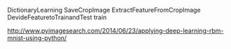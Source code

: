 DictionaryLearning
SaveCropImage
ExtractFeatureFromCropImage
DevideFeaturetoTrainandTest
train

http://www.pyimagesearch.com/2014/06/23/applying-deep-learning-rbm-mnist-using-python/
